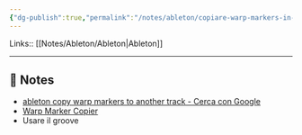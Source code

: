```yaml
---
{"dg-publish":true,"permalink":"/notes/ableton/copiare-warp-markers-in-un-altra-traccia-su-ableton/","tags":["type/note"]}
---
```


Links:: [[Notes/Ableton/Ableton\|Ableton]]

---

## 📝 Notes

- [ableton copy warp markers to another track - Cerca con Google](https://www.google.com/search?q=ableton+copy+warp+markers+to+another+track)
- [Warp Marker Copier](https://johnnydbol.gumroad.com/l/wRZcC)
- Usare il groove

